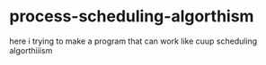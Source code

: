 # process-scheduling-algorthism
here i trying to make a program that can work like cuup scheduling algorthiiism
